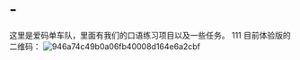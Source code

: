 # -
这里是爱码单车队，里面有我们的口语练习项目以及一些任务。
111
目前体验版的二维码：
![946a74c49b0a06fb40008d164e6a2cbf](https://github.com/user-attachments/assets/fb66b8ed-5c5b-4a5c-ac62-0116378390cb)
